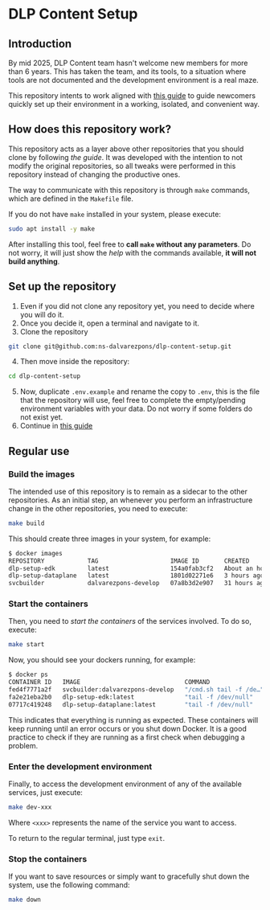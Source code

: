 # DLP Content Setup

## Introduction

By mid 2025, DLP Content team hasn't welcome new members for more than 6 years. This has taken the team, and its tools, to a situation where tools are not documented and the development environment is a real maze.

This repository intents to work aligned with [this guide](https://netskope.atlassian.net/wiki/spaces/~7120206cd3d31a126c4ac698f8d9f8d0bc6e99/pages/5567480072/DLP+Content+-+Development+Environment+Windows+11) to guide newcomers quickly set up their environment in a working, isolated, and convenient way.

## How does this repository work?

This repository acts as a layer above other repositories that you should clone by following _the guide_. It was developed with the intention to not modify the original repositories, so all tweaks were performed in this repository instead of changing the productive ones.

The way to communicate with this repository is through `make` commands, which are defined in the `Makefile` file.

If you do not have `make` installed in your system, please execute:

```bash
sudo apt install -y make
```

After installing this tool, feel free to **call `make` without any parameters**. Do not worry, it will just show the _help_ with the commands available, **it will not build anything**.

## Set up the repository

1. Even if you did not clone any repository yet, you need to decide where you will do it.
2. Once you decide it, open a terminal and navigate to it.
3. Clone the repository
```bash
git clone git@github.com:ns-dalvarezpons/dlp-content-setup.git
```
4. Then move inside the repository:
```bash
cd dlp-content-setup
```
5. Now, duplicate `.env.example` and rename the copy to `.env`, this is the file that the repository will use, feel free to complete the empty/pending environment variables with your data. Do not worry if some folders do not exist yet.
6. Continue in [this guide](https://netskope.atlassian.net/wiki/spaces/~7120206cd3d31a126c4ac698f8d9f8d0bc6e99/pages/5567480072/DLP+Content+-+Development+Environment+Windows+11)

## Regular use


### Build the images

The intended use of this repository is to remain as a sidecar to the other repositories. As an initial step, an whenever you perform an infrastructure change in the other repositories, you need to execute:
```bash
make build
```

This should create three images in your system, for example:
```bash
$ docker images
REPOSITORY            TAG                    IMAGE ID       CREATED             SIZE
dlp-setup-edk         latest                 154a0fab3cf2   About an hour ago   883MB
dlp-setup-dataplane   latest                 1801d02271e6   3 hours ago         827MB
svcbuilder            dalvarezpons-develop   07a8b3d2e907   31 hours ago        3.23GB
```

### Start the containers

Then, you need to _start the containers_ of the services involved. To do so, execute:
```bash
make start
```

Now, you should see your dockers running, for example:
```bash
$ docker ps
CONTAINER ID   IMAGE                             COMMAND                  CREATED          STATUS          PORTS     NAMES
fed4f7771a2f   svcbuilder:dalvarezpons-develop   "/cmd.sh tail -f /de…"   26 minutes ago   Up 26 minutes             dlp-setup-service
fa2e21eba2b0   dlp-setup-edk:latest              "tail -f /dev/null"      26 minutes ago   Up 26 minutes             dlp-setup-edk
07717c419248   dlp-setup-dataplane:latest        "tail -f /dev/null"      26 minutes ago   Up 26 minutes             dlp-setup-dataplane
```

This indicates that everything is running as expected. These containers will keep running until an error occurs or you shut down Docker. It is a good practice to check if they are running as a first check when debugging a problem.

### Enter the development environment

Finally, to access the development environment of any of the available services, just execute:
```bash
make dev-xxx
```

Where `<xxx>` represents the name of the service you want to access.

To return to the regular terminal, just type `exit`.

### Stop the containers

If you want to save resources or simply want to gracefully shut down the system, use the following command:
```bash
make down
```
